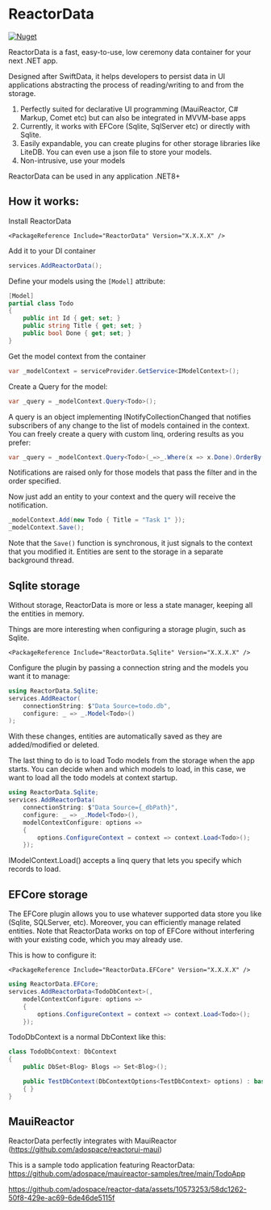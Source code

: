 # ReactorData

[![Nuget](https://img.shields.io/nuget/v/ReactorData)](https://www.nuget.org/packages/ReactorData)

ReactorData is a fast, easy-to-use, low ceremony data container for your next .NET app.

Designed after SwiftData, it helps developers to persist data in UI applications abstracting the process of reading/writing to and from the storage.

1) Perfectly suited for declarative UI programming (MauiReactor, C# Markup, Comet etc) but can also be integrated in MVVM-base apps
2) Currently, it works with EFCore (Sqlite, SqlServer etc) or directly with Sqlite.
3) Easily expandable, you can create plugins for other storage libraries like LiteDB. You can even use a json file to store your models.
4) Non-intrusive, use your models

ReactorData can be used in any application .NET8+

## How it works:

Install ReactorData

```
<PackageReference Include="ReactorData" Version="X.X.X.X" />
```

Add it to your DI container

```csharp
services.AddReactorData();
```

Define your models using the `[Model]` attribute:

```csharp
[Model]
partial class Todo
{
    public int Id { get; set; }
    public string Title { get; set; }
    public bool Done { get; set; }
}
```

Get the model context from the container 

```csharp
var _modelContext = serviceProvider.GetService<IModelContext>();
```

Create a Query for the model:

```csharp
var _query = _modelContext.Query<Todo>();
```

A query is an object implementing INotifyCollectionChanged that notifies subscribers of any change to the list of models contained in the context.
You can freely create a query with custom linq, ordering results as you prefer:

```csharp
var _query = _modelContext.Query<Todo>(_=>_.Where(x => x.Done).OrderBy(x => x.Title));
```
Notifications are raised only for those models that pass the filter and in the order specified.

Now just add an entity to your context and the query will receive the notification.

```csharp
_modelContext.Add(new Todo { Title = "Task 1" });
_modelContext.Save();
```

Note that the `Save()` function is synchronous, it just signals to the context that you modified it. Entities are sent to the storage in a separate background thread.

## Sqlite storage

Without storage, ReactorData is more or less a state manager, keeping all the entities in memory.

Things are more interesting when configuring a storage plugin, such as Sqlite.

```
<PackageReference Include="ReactorData.Sqlite" Version="X.X.X.X" />
```
Configure the plugin by passing a connection string and the models you want it to manage:

```csharp
using ReactorData.Sqlite;
services.AddReactor(
    connectionString: $"Data Source=todo.db",
    configure: _ => _.Model<Todo>()
);
```

With these changes, entities are automatically saved as they are added/modified or deleted.

The last thing to do is to load Todo models from the storage when the app starts. 
You can decide when and which models to load, in this case, we want to load all the todo models at context startup.

```csharp
using ReactorData.Sqlite;
services.AddReactorData(
    connectionString: $"Data Source={_dbPath}",
    configure: _ => _.Model<Todo>(),
    modelContextConfigure: options =>
    {
        options.ConfigureContext = context => context.Load<Todo>();
    });
```

IModelContext.Load<T>() accepts a linq query that lets you specify which records to load.


## EFCore storage

The EFCore plugin allows you to use whatever supported data store you like (Sqlite, SQLServer, etc). Moreover, you can efficiently manage related entities.
Note that ReactorData works on top of EFCore without interfering with your existing code, which you may already use.

This is how to configure it:
```
<PackageReference Include="ReactorData.EFCore" Version="X.X.X.X" />
```

```csharp
using ReactorData.EFCore;
services.AddReactorData<TodoDbContext>(,
    modelContextConfigure: options =>
    {
        options.ConfigureContext = context => context.Load<Todo>();
    });
```

TodoDbContext is a normal DbContext like this:

```csharp
class TodoDbContext: DbContext
{
    public DbSet<Blog> Blogs => Set<Blog>();

    public TestDbContext(DbContextOptions<TestDbContext> options) : base(options)
    { }
}
```

## MauiReactor

ReactorData perfectly integrates with MauiReactor (https://github.com/adospace/reactorui-maui)

This is a sample todo application featuring ReactorData:
https://github.com/adospace/mauireactor-samples/tree/main/TodoApp



https://github.com/adospace/reactor-data/assets/10573253/58dc1262-50f8-429e-ac69-6de46de5115f







